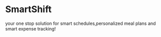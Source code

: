 # SmartShift
your one stop solution for smart schedules,personalized meal plans and smart expense tracking!
